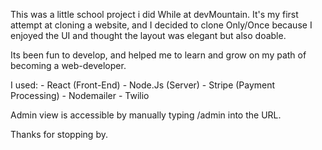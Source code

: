 This was a little school project i did While at devMountain. It's my first attempt at cloning a website, and I decided to clone Only/Once because I enjoyed the UI and thought the layout was elegant but also doable.

Its been fun to develop, and helped me to learn and grow on my path of becoming a web-developer.


 I used:
    - React (Front-End)
    - Node.Js (Server)
    - Stripe (Payment Processing)
    - Nodemailer
    - Twilio


Admin view is accessible by manually typing /admin into the URL.


Thanks for stopping by.